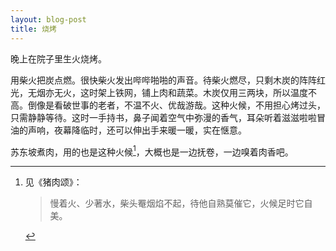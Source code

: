 ```yaml
---
layout: blog-post
title: 烧烤
---
```


晚上在院子里生火烧烤。

用柴火把炭点燃。很快柴火发出哔哔啪啪的声音。待柴火燃尽，只剩木炭的阵阵红光，无烟亦无火，这时架上铁网，铺上肉和蔬菜。木炭仅用三两块，所以温度不高。倒像是看破世事的老者，不温不火、优哉游哉。这种火候，不用担心烤过头，只需静静等待。这时一手持书，鼻子闻着空气中弥漫的香气，耳朵听着滋滋啦啦冒油的声响，夜幕降临时，还可以伸出手来暖一暖，实在惬意。

苏东坡煮肉，用的也是这种火候[^东坡肉]，大概也是一边抚卷，一边嗅着肉香吧。

[^东坡肉]: 见《猪肉颂》：

    > 慢着火、少著水，柴头罨烟焰不起，待他自熟莫催它，火候足时它自美。
